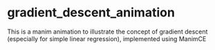 # gradient_descent_animation
This is a manim animation to illustrate the concept of gradient descent (especially for simple linear regression), implemented using ManimCE
